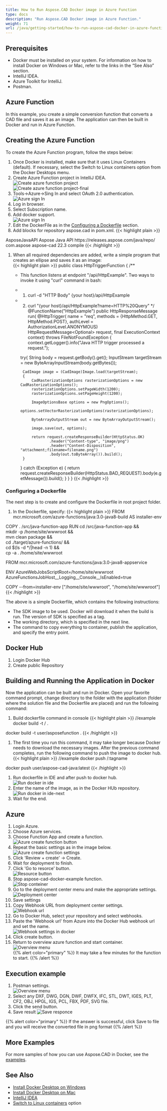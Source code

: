 ```yaml
---
title: How to Run Aspose.CAD Docker image in Azure Function
type: docs
description: "Run Aspose.CAD Docker image in Azure Function."
weight: 71
url: /java/getting-started/how-to-run-aspose-cad-docker-in-azure-function/
---
```


## Prerequisites
- Docker must be installed on your system. For information on how to install Docker on Windows or Mac, refer to the links in the “See Also” section.
- IntelliJ IDEA.
- Azure Toolkit for IntelliJ.
- Postman.

## Azure Function

In this example, you create a simple conversion function that converts a CAD file and saves it as an image. The application can then be built in Docker and run in Azure Function.

## Creating the Azure Function

To create the Azure Function program, follow the steps below:
1. Once Docker is installed, make sure that it uses Linux Containers (default). If necessary, select the Switch to Linux containers option from the Docker Desktops menu.
1. Create Azure Function project in IntelliJ IDEA.<br>
![Create azure function project](/cad/_assets/java/java-azure/create-function-ide-1.png)<br>
![Create azure function project-final](/cad/_assets/java/java-azure/create-function-ide-2.png)<br>
1. Tools->Azure->Sing In and select OAuth 2.0 authentication.<br>
![Azure sign In](/cad/_assets/java/java-azure/sign-in-azure.png)<br>
1. Log in browser.
1. Select Subscription name.
1. Add docker support.<br>
![Azure sign In](/cad/_assets/java/java-azure/add-docker-support.png)<br>
1. Edit the DockerFile as in the <a href="#configuring-a-dockerfile">Configuring a Dockerfile</a> section.
1. Add blocks for repository aspose.cad in pom.xml.
{{< highlight plain >}}
<repositories>
    <repository>
		<id>AsposeJavaAPI</id>
        <name>Aspose Java API</name>
        <url>https://releases.aspose.com/java/repo/</url>
    </repository>
</repositories>


<dependencies>
 <dependency>
    <groupId>com.aspose</groupId>
    <artifactId>aspose-cad</artifactId>
    <version>22.3</version>
    <scope>compile</scope>
  </dependency>
</dependencies>
{{< /highlight >}}

1. When all required dependencies are added, write a simple program that creates an ellipse and saves it as an image:<br>
{{< highlight plain >}}
public class HttpTriggerFunction {
    /**
     * This function listens at endpoint "/api/HttpExample". Two ways to invoke it using "curl" command in bash:
     * 1. curl -d "HTTP Body" {your host}/api/HttpExample
     * 2. curl "{your host}/api/HttpExample?name=HTTP%20Query"
     */
    @FunctionName("HttpExample")
    public HttpResponseMessage run(
            @HttpTrigger(
                name = "req",
                methods = {HttpMethod.GET, HttpMethod.POST},
                authLevel = AuthorizationLevel.ANONYMOUS)
                HttpRequestMessage<Optional<String>> request,
            final ExecutionContext context) throws FileNotFoundException {
        context.getLogger().info("Java HTTP trigger processed a request.");

        try{
            String body = request.getBody().get();
            InputStream targetStream = new ByteArrayInputStream(body.getBytes());

            CadImage image = (CadImage)Image.load(targetStream);
            {
                CadRasterizationOptions rasterizationOptions = new CadRasterizationOptions();
                rasterizationOptions.setPageWidth(1200);
                rasterizationOptions.setPageHeight(1200);

                ImageOptionsBase options = new PngOptions();
                options.setVectorRasterizationOptions(rasterizationOptions);

                ByteArrayOutputStream out = new ByteArrayOutputStream();

                image.save(out, options);

                return request.createResponseBuilder(HttpStatus.OK)
                        .header("Content-type", "image/png")
                        .header("Content-Disposition", "attachment;filename=filename.png")
                        .body(out.toByteArray()).build();
            }
        }
        catch (Exception e)
		{
            return request.createResponseBuilder(HttpStatus.BAD_REQUEST).body(e.getMessage()).build();
        }
    }
}
{{< /highlight >}}

### Configuring a Dockerfile

 The next step is to create and configure the Dockerfile in root project folder.

1. In the Dockerfile, specify:
{{< highlight plain >}}
FROM mcr.microsoft.com/azure-functions/java:3.0-java8-build AS installer-env

COPY . /src/java-function-app
RUN cd /src/java-function-app && \
    mkdir -p /home/site/wwwroot && \
    mvn clean package && \
    cd ./target/azure-functions/ && \
    cd $(ls -d */|head -n 1) && \
    cp -a . /home/site/wwwroot

FROM mcr.microsoft.com/azure-functions/java:3.0-java8-appservice

ENV AzureWebJobsScriptRoot=/home/site/wwwroot \
    AzureFunctionsJobHost__Logging__Console__IsEnabled=true

COPY --from=installer-env ["/home/site/wwwroot", "/home/site/wwwroot"]
{{< /highlight >}}

 The above is a simple Dockerfile, which contains the following instructions:

- The SDK image to be used. Docker will download it when the build is run. The version of SDK is specified as a tag.
- The working directory, which is specified in the next line.
- The command to copy everything to container, publish the application, and specify the entry point.

## Docker Hub
1. Login Docker Hub
1. Create public Repository

## Building and Running the Application in Docker
 
 Now the application can be built and run in Docker. Open your favorite command prompt, change directory to the folder with the application (folder where the solution file and the Dockerfile are placed) and run the following command:


1. Build dockerfile command in console
{{< highlight plain >}}
//example
docker build -t <user name>/<repository name> .

docker build -t user/asposefunction .
{{< /highlight >}}
 
1. The first time you run this command, it may take longer because Docker needs to download the necessary images. After the previous command completes, run the following command to push the image to docker hub.
{{< highlight plain >}}
//example
docker push <user name>/<repository name>:tagname

docker push user/aspose-cad-java:latest
{{< /highlight >}}

1. Run dockerfile in IDE and after push to docker hub.<br>
![Run docker in ide](/cad/_assets/java/java-azure/docker-run-in-ide.png)<br>
1. Enter the name of the image, as in the Docker HUb repository.<br>
![Run docker in ide-next](/cad/_assets/java/java-azure/docker-run-in-ide-1.png)<br>
1. Wait for the end.

## Azure

1. Login Azure.
1. Choose Azure services.
1. Choose Function App and create a function.<br>
![Azure create function button](/cad/_assets/java/java-azure/create-function-azure.png)<br>
1. Repeat the basic settings as in the image below.<br>
![Azure create function settings](/cad/_assets/java/java-azure/create-function-settings.png)<br>
1. Click 'Review + create' -> Create.
1. Wait for deployment to finish.
1. Click 'Go to resorce' button.<br>
![Resource button](/cad/_assets/java/java-azure/go-to-resource.png)<br>
1. Stop aspose-cad-docker-example function.<br>
![Stop conteiner](/cad/_assets/java/java-azure/stop-container.png)<br>
1. Go to the deployment center menu and make the appropriate settings.<br>
![Deployment center](/cad/_assets/java/java-azure/deployment-center.png)<br>
1. Save settings
1. Copy Webhook URL from deployment center settings.<br>
![Webhook url](/cad/_assets/java/java-azure/webhook-url.png)<br>
1. Go to Docker Hub, select your repository and select webhooks.
1. Paste the 'Webhook url' from Azure into the Docker Hub webhook url and set the name.<br>
![Webhook settings in docker](/cad/_assets/java/java-azure/webhook.png)<br>
1. Click create button.
1. Return to overview azure function and start container.<br>
![Overview menu](/cad/_assets/java/java-azure/overview.png)<br>
{{% alert color="primary" %}} 
It may take a few minutes for the function to start.
{{% /alert %}}

## Execution example

1. Postman settings.<br>
![Overview menu](/cad/_assets/java/java-azure/postman-settings.png)<br>
1. Select any DXF, DWG, DGN, DWF, DWFX, IFC, STL, DWT, IGES, PLT, CF2, OBJ, HPGL, IGS, PCL, FBX, PDF, SVG file.
1. Click the send button.
1. Save result
![Save responce](/cad/_assets/java/java-azure/response-postman.png)<br>

{{% alert color="primary" %}} 
If the answer is successful, click Save to file and you will receive the converted file in png format
{{% /alert %}}

## More Examples

For more samples of how you can use Aspose.CAD in Docker, see the [examples](https://github.com/aspose-cad/Aspose.CAD-Documentation).


## See Also

- [Install Docker Desktop on Windows](https://docs.docker.com/docker-for-windows/install/)
- [Install Docker Desktop on Mac](https://docs.docker.com/docker-for-mac/install/)
- [IntelliJ IDEA](https://www.jetbrains.com/idea/)
- [Switch to Linux containers](https://docs.docker.com/docker-for-windows/#switch-between-windows-and-linux-containers) option